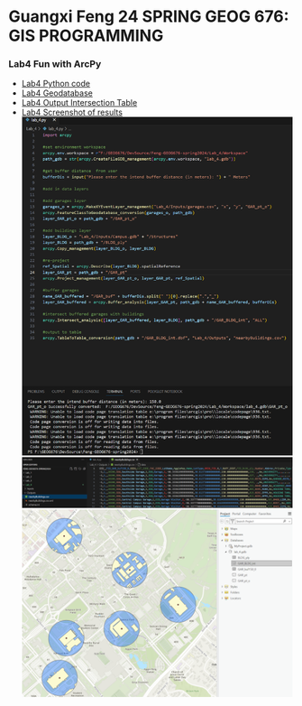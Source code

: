 # Guangxi Feng 24 SPRING GEOG 676: GIS PROGRAMMING
### Lab4  Fun with ArcPy


- [Lab4 Python code](lab_4.py)
- [Lab4 Geodatabase](Workspace/lab_4.gdb/)
- [Lab4 Output Intersection Table](Outputs/nearbyBuildings.csv)
- [Lab4 Screenshot of results](Screenshot)
![](Screenshot/lab_4-1.PNG)
![](Screenshot/lab_4-2.PNG)
![](Screenshot/lab_4-3.PNG)